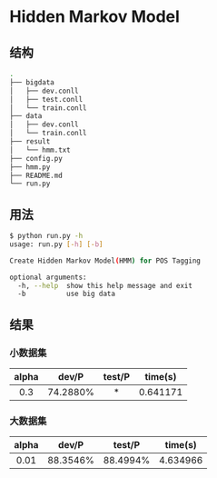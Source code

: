 # Hidden Markov Model

## 结构

```sh
.
├── bigdata
│   ├── dev.conll
│   ├── test.conll
│   └── train.conll
├── data
│   ├── dev.conll
│   └── train.conll
├── result
│   └── hmm.txt
├── config.py
├── hmm.py
├── README.md
└── run.py
```

## 用法

```sh
$ python run.py -h
usage: run.py [-h] [-b]

Create Hidden Markov Model(HMM) for POS Tagging

optional arguments:
  -h, --help  show this help message and exit
  -b          use big data
```

## 结果

### 小数据集

| alpha |  dev/P   | test/P | time(s)  |
| :---: | :------: | :----: | :------: |
|  0.3  | 74.2880% |   *    | 0.641171 |

### 大数据集

| alpha | dev/P | test/P | time(s)  |
| :------: | :-------: | :------: | :------: |
| 0.01  | 88.3546% | 88.4994%  | 4.634966 |